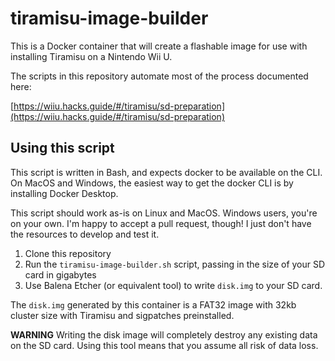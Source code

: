 # tiramisu-image-builder

This is a Docker container that will create a flashable image for use with
installing Tiramisu on a Nintendo Wii U.

The scripts in this repository automate most of the process documented here:

[https://wiiu.hacks.guide/#/tiramisu/sd-preparation](https://wiiu.hacks.guide/#/tiramisu/sd-preparation)

## Using this script

This script is written in Bash, and expects docker to be available on the CLI.
On MacOS and Windows, the easiest way to get the docker CLI is by installing
Docker Desktop.

This script should work as-is on Linux and MacOS. Windows users, you're on your
own. I'm happy to accept a pull request, though! I just don't have the resources
to develop and test it.

1. Clone this repository
2. Run the `tiramisu-image-builder.sh` script, passing in the size of your SD
   card in gigabytes
3. Use Balena Etcher (or equivalent tool) to write `disk.img` to your SD card.

The `disk.img` generated by this container is a FAT32 image with 32kb cluster
size with Tiramisu and sigpatches preinstalled.

**WARNING** Writing the disk image will completely destroy any existing data
on the SD card. Using this tool means that you assume all risk of data loss.
